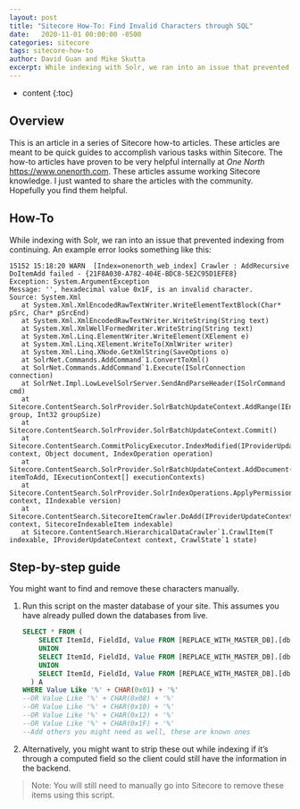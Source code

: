 ```yaml
---
layout: post
title: "Sitecore How-To: Find Invalid Characters through SQL"
date:   2020-11-01 00:00:00 -0500
categories: sitecore
tags: sitecore-how-to
author: David Guan and Mike Skutta
excerpt: While indexing with Solr, we ran into an issue that prevented indexing from continuing.
---
```


* content
{:toc}

## Overview

This is an article in a series of Sitecore how-to articles. These articles are meant to be quick guides to accomplish various tasks within Sitecore. The how-to articles have proven to be very helpful internally at *One North* https://www.onenorth.com.  These articles assume working Sitecore knowledge. I just wanted to share the articles with the community. Hopefully you find them helpful.

## How-To

While indexing with Solr, we ran into an issue that prevented indexing from continuing. An example error looks something like this:

```text
15152 15:18:20 WARN  [Index=onenorth_web_index] Crawler : AddRecursive DoItemAdd failed - {21F8A030-A782-404E-BDC8-5E2C95D1EFE8}
Exception: System.ArgumentException
Message: '', hexadecimal value 0x1F, is an invalid character.
Source: System.Xml
   at System.Xml.XmlEncodedRawTextWriter.WriteElementTextBlock(Char* pSrc, Char* pSrcEnd)
   at System.Xml.XmlEncodedRawTextWriter.WriteString(String text)
   at System.Xml.XmlWellFormedWriter.WriteString(String text)
   at System.Xml.Linq.ElementWriter.WriteElement(XElement e)
   at System.Xml.Linq.XElement.WriteTo(XmlWriter writer)
   at System.Xml.Linq.XNode.GetXmlString(SaveOptions o)
   at SolrNet.Commands.AddCommand`1.ConvertToXml()
   at SolrNet.Commands.AddCommand`1.Execute(ISolrConnection connection)
   at SolrNet.Impl.LowLevelSolrServer.SendAndParseHeader(ISolrCommand cmd)
   at Sitecore.ContentSearch.SolrProvider.SolrBatchUpdateContext.AddRange(IEnumerable`1 group, Int32 groupSize)
   at Sitecore.ContentSearch.SolrProvider.SolrBatchUpdateContext.Commit()
   at Sitecore.ContentSearch.CommitPolicyExecutor.IndexModified(IProviderUpdateContext context, Object document, IndexOperation operation)
   at Sitecore.ContentSearch.SolrProvider.SolrBatchUpdateContext.AddDocument(Object itemToAdd, IExecutionContext[] executionContexts)
   at Sitecore.ContentSearch.SolrProvider.SolrIndexOperations.ApplyPermissionsThenIndex(IProviderUpdateContext context, IIndexable version)
   at Sitecore.ContentSearch.SitecoreItemCrawler.DoAdd(IProviderUpdateContext context, SitecoreIndexableItem indexable)
   at Sitecore.ContentSearch.HierarchicalDataCrawler`1.CrawlItem(T indexable, IProviderUpdateContext context, CrawlState`1 state)
```

## Step-by-step guide

You might want to find and remove these characters manually.

1. Run this script on the master database of your site. This assumes you have already pulled down the databases from live. 
    ``` sql
    SELECT * FROM (
        SELECT ItemId, FieldId, Value FROM [REPLACE_WITH_MASTER_DB].[dbo].[SharedFields] 
        UNION
        SELECT ItemId, FieldId, Value FROM [REPLACE_WITH_MASTER_DB].[dbo].[UnversionedFields]
        UNION
        SELECT ItemId, FieldId, Value FROM [REPLACE_WITH_MASTER_DB].[dbo].[VersionedFields]
      ) A
    WHERE Value Like '%' + CHAR(0x01) + '%'
    --OR Value Like '%' + CHAR(0x08) + '%'
    --OR Value Like '%' + CHAR(0x10) + '%'
    --OR Value Like '%' + CHAR(0x12) + '%'
    --OR Value Like '%' + CHAR(0x1F) + '%'
    --Add others you might need as well, these are known ones
    ```
1. Alternatively, you might want to strip these out while indexing if it’s through a computed field so the client could still have the information in the backend.

> Note: You will still need to manually go into Sitecore to remove these items using this script.

